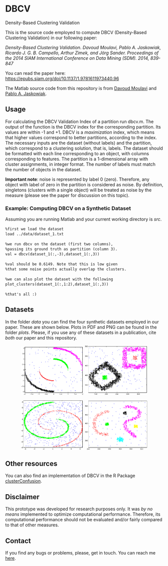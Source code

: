 # DBCV
Density-Based Clustering Validation

This is the source code employed to compute DBCV (Density-Based Clustering Validation) in our following paper:

*Density-Based Clustering Validation. Davoud Moulavi, Pablo A. Jaskowiak, Ricardo J. G. B. Campello, Arthur Zimek, and Jörg Sander. Proceedings of the 2014 SIAM International Conference on Data Mining (SDM). 2014, 839-847*

You can read the paper here: https://epubs.siam.org/doi/10.1137/1.9781611973440.96

The Matlab source code from this repository is from [Davoud Moulavi](https://scholar.google.com.br/citations?user=VoJmF8QAAAAJ) and [Pablo A. Jaskowiak](https://scholar.google.com.br/citations?user=by6xRbkAAAAJ). 

## Usage

For calculating the DBCV Validation Index of a partition run dbcv.m. The output of the function is the DBCV index for the corresponding partition. Its values are within -1 and +1. DBCV is a *maximization* index, which means that higher values correspond to better partitions, according to the index. The necessary inputs are the dataset (without labels) and the partition, which correspond to a clustering solution, that is, labels. The dataset should be formatted with each line corresponding to an object, with columns corresponding to features. The partition is a 1-dimensional array with cluster assignments, in integer format. The number of labels must match the number of objects in the dataset. 

**Important note**: noise is represented by label 0 (zero). Therefore, any object with label of zero in the partition is considered as noise. By definition, singletons (clusters with a single object) will be treated as noise by the measure (please see the paper for discussion on this topic).


### Example: Computing DBCV on a Synthetic Dataset

Assuming you are running Matlab and your current working directory is *src*.

```
%first we load the dataset
load ../data/dataset_1.txt

%we run dbcv on the dataset (first two columns),
%passing its ground truth as partition (column 3).
val = dbcv(dataset_1(:,-3),dataset_1(:,3))

%val should be 0.6149. Note that this is low given
%that some noise points actually overlap the clusters.

%we can also plot the dataset with the following
plot_clusters(dataset_1(:,1:2),dataset_1(:,3))

%that's all :)
```


## Datasets

In the folder *data* you can find the four synthetic datasets employed in our paper. These are shown below. Plots in PDF and PNG can be found in the folder *plots*. Please, if you use any of these datasets in a publication, cite *both* our paper and this repository.

<p align="center">
<img src="./plots/dataset_1.png" width="200" />
<img src="./plots/dataset_2.png" width="200" />
</p>

<p align="center">
<img src="./plots/dataset_3.png" width="200" />
<img src="./plots/dataset_4.png" width="200" />
</p>


## Other resources

You can also find an implementation of DBCV in the R Package [clusterConfusion](https://github.com/pajaskowiak/clusterConfusion).

## Disclaimer 

This prototype was developed for research purposes only. It was *by no means* implemented to optimize computational performance. Therefore, its computational performance should not be evaluated and/or fairly compared to that of other measures.

## Contact

If you find any bugs or problems, please, get in touch. You can reach me [here](https://andretta.paginas.ufsc.br/).
